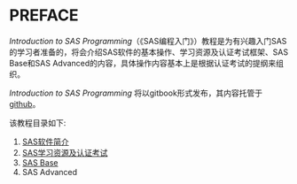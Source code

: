 # PREFACE

_Introduction to SAS Programming_（《SAS编程入门》）教程是为有兴趣入门SAS的学习者准备的，将会介绍SAS软件的基本操作、学习资源及认证考试框架、SAS Base和SAS Advanced的内容，具体操作内容基本上是根据认证考试的提纲来组织。

_Introduction to SAS_ _Programming_ 将以gitbook形式发布，其内容托管于[github](https://github.com/XiaotongMo/IntroductionToSAS)。

该教程目录如下:

1. [SAS软件简介](brief-intro-for-sas.md)
2. [SAS学习资源及认证考试](learning-resources-and-certification.md)
3. [SAS Base](SAS-cdc-biostat-sas-1.md)
4. SAS Advanced



